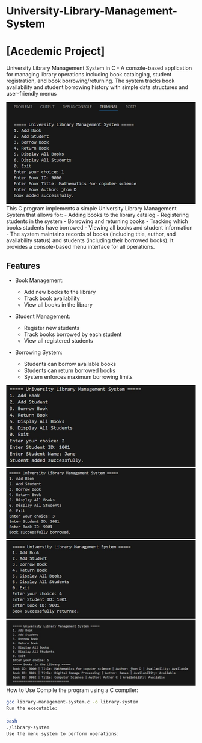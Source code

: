 # University-Library-Management-System
# [Acedemic Project]

University Library Management System in C - A console-based application for managing library operations including book cataloging, student registration, and book borrowing/returning. The system tracks book availability and student borrowing history with simple data structures and user-friendly menus

<img src="1.jpg">
This C program implements a simple University Library Management System that allows for:
- Adding books to the library catalog
- Registering students in the system
- Borrowing and returning books
- Tracking which books students have borrowed
- Viewing all books and student information
- The system maintains records of books (including title, author, and availability status) and students (including their borrowed books). It provides a console-based menu interface for all operations.

## Features
- Book Management:
    - Add new books to the library
    - Track book availability
    - View all books in the library

- Student Management:
    - Register new students
    - Track books borrowed by each student
    - View all registered students

- Borrowing System:
    - Students can borrow available books
    - Students can return borrowed books
    - System enforces maximum borrowing limits
<img src="2.jpg">
<img src="3.jpg">
<img src="4.jpg">
<img src="5.jpg">
How to Use
Compile the program using a C compiler:

```bash
gcc library-management-system.c -o library-system
Run the executable:

bash
./library-system
Use the menu system to perform operations:


